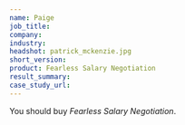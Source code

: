 ```yaml
---
name: Paige
job_title: 
company: 
industry: 
headshot: patrick_mckenzie.jpg
short_version: 
product: Fearless Salary Negotiation
result_summary: 
case_study_url: 
---
```


You should buy _Fearless Salary Negotiation_.